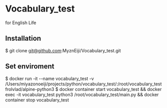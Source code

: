 # Vocabulary_test
for English Life


## Installation

$ git clone git@github.com:MyznEiji/Vocabulary_test.git


## Set enviroment
$ docker run -it --name vocabulary_test -v /Users/miyazonoeiji/projects/python/vocabulary_test/:/root/vocabulary_test frolvlad/alpine-python3
$ docker container start vocabulary_test && docker exec -it vocabulary_test python3 /root/vocabulary_test/main.py && docker container stop vocabulary_test
